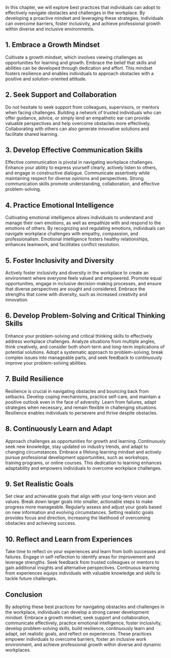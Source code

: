 
In this chapter, we will explore best practices that individuals can adopt to effectively navigate obstacles and challenges in the workplace. By developing a proactive mindset and leveraging these strategies, individuals can overcome barriers, foster inclusivity, and achieve professional growth within diverse and inclusive environments.

## 1\. Embrace a Growth Mindset

Cultivate a growth mindset, which involves viewing challenges as opportunities for learning and growth. Embrace the belief that skills and abilities can be developed through dedication and effort. This mindset fosters resilience and enables individuals to approach obstacles with a positive and solution-oriented attitude.

## 2\. Seek Support and Collaboration

Do not hesitate to seek support from colleagues, supervisors, or mentors when facing challenges. Building a network of trusted individuals who can offer guidance, advice, or simply lend an empathetic ear can provide valuable perspectives and help overcome obstacles more effectively. Collaborating with others can also generate innovative solutions and facilitate shared learning.

## 3\. Develop Effective Communication Skills

Effective communication is pivotal in navigating workplace challenges. Enhance your ability to express yourself clearly, actively listen to others, and engage in constructive dialogue. Communicate assertively while maintaining respect for diverse opinions and perspectives. Strong communication skills promote understanding, collaboration, and effective problem-solving.

## 4\. Practice Emotional Intelligence

Cultivating emotional intelligence allows individuals to understand and manage their own emotions, as well as empathize with and respond to the emotions of others. By recognizing and regulating emotions, individuals can navigate workplace challenges with empathy, compassion, and professionalism. Emotional intelligence fosters healthy relationships, enhances teamwork, and facilitates conflict resolution.

## 5\. Foster Inclusivity and Diversity

Actively foster inclusivity and diversity in the workplace to create an environment where everyone feels valued and empowered. Promote equal opportunities, engage in inclusive decision-making processes, and ensure that diverse perspectives are sought and considered. Embrace the strengths that come with diversity, such as increased creativity and innovation.

## 6\. Develop Problem-Solving and Critical Thinking Skills

Enhance your problem-solving and critical thinking skills to effectively address workplace challenges. Analyze situations from multiple angles, think creatively, and consider both short-term and long-term implications of potential solutions. Adopt a systematic approach to problem-solving, break complex issues into manageable parts, and seek feedback to continuously improve your problem-solving abilities.

## 7\. Build Resilience

Resilience is crucial in navigating obstacles and bouncing back from setbacks. Develop coping mechanisms, practice self-care, and maintain a positive outlook even in the face of adversity. Learn from failures, adapt strategies when necessary, and remain flexible in challenging situations. Resilience enables individuals to persevere and thrive despite obstacles.

## 8\. Continuously Learn and Adapt

Approach challenges as opportunities for growth and learning. Continuously seek new knowledge, stay updated on industry trends, and adapt to changing circumstances. Embrace a lifelong learning mindset and actively pursue professional development opportunities, such as workshops, training programs, or online courses. This dedication to learning enhances adaptability and empowers individuals to overcome workplace challenges.

## 9\. Set Realistic Goals

Set clear and achievable goals that align with your long-term vision and values. Break down larger goals into smaller, actionable steps to make progress more manageable. Regularly assess and adjust your goals based on new information and evolving circumstances. Setting realistic goals provides focus and direction, increasing the likelihood of overcoming obstacles and achieving success.

## 10\. Reflect and Learn from Experiences

Take time to reflect on your experiences and learn from both successes and failures. Engage in self-reflection to identify areas for improvement and leverage strengths. Seek feedback from trusted colleagues or mentors to gain additional insights and alternative perspectives. Continuous learning from experiences equips individuals with valuable knowledge and skills to tackle future challenges.

## Conclusion

By adopting these best practices for navigating obstacles and challenges in the workplace, individuals can develop a strong career development mindset. Embrace a growth mindset, seek support and collaboration, communicate effectively, practice emotional intelligence, foster inclusivity, develop problem-solving skills, build resilience, continuously learn and adapt, set realistic goals, and reflect on experiences. These practices empower individuals to overcome barriers, foster an inclusive work environment, and achieve professional growth within diverse and dynamic workplaces.
